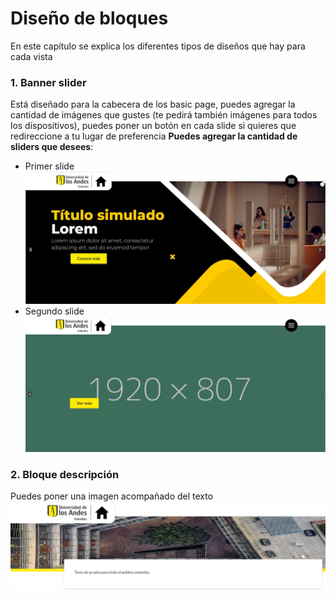 # Diseño de bloques
En este capítulo se explica los diferentes tipos de diseños que hay para cada vista 

### 1. **Banner slider**

Está diseñado para la cabecera de los basic page, puedes agregar la cantidad de imágenes que gustes (te pedirá también imágenes para todos los dispositivos), puedes poner un botón en cada slide si quieres que redireccione a tu lugar de preferencia **Puedes agregar la cantidad de sliders que desees**:
    
* Primer slide
![primer slide](../assets/img/bloque_primer_slide.jpg "Primer slide")
* Segundo slide
 ![segundo slide](../assets/img/bloque_segundo_slide.jpg "Segundo slide")
  
### 2. **Bloque descripción**

Puedes poner una imagen acompañado del texto
![bloque descripción](../assets/img/bloque_descripcion.jpg "Bloque descripción")

  
